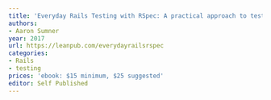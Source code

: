```yaml
---
title: 'Everyday Rails Testing with RSpec: A practical approach to test-driven development'
authors:
- Aaron Sumner
year: 2017
url: https://leanpub.com/everydayrailsrspec
categories:
- Rails
- testing
prices: 'ebook: $15 minimum, $25 suggested'
editor: Self Published
---
```

